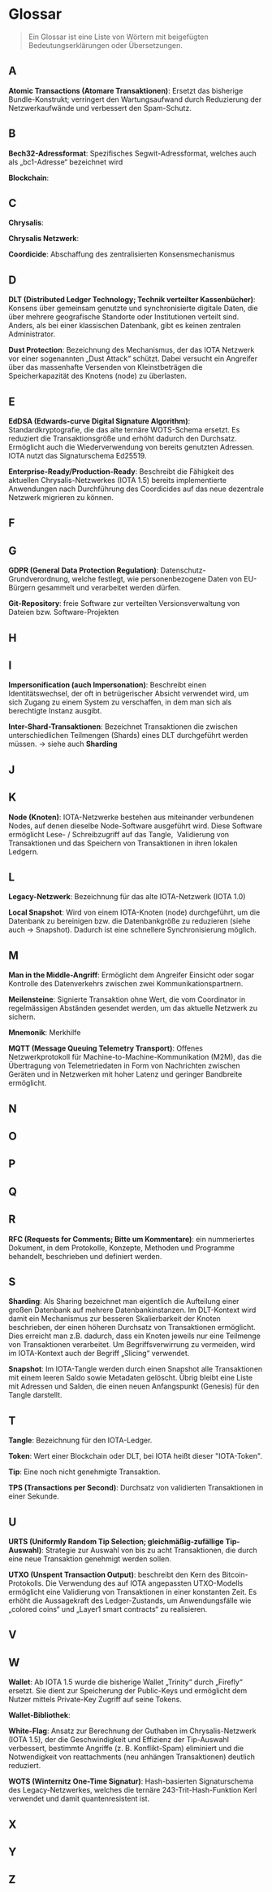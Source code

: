 # Glossar

> Ein Glossar ist eine Liste von Wörtern mit beigefügten Bedeutungserklärungen oder Übersetzungen.


## A
**Atomic Transactions (Atomare Transaktionen)**: Ersetzt das bisherige Bundle-Konstrukt; verringert den Wartungsaufwand durch Reduzierung der Netzwerkaufwände und verbessert den Spam-Schutz.

## B
**Bech32-Adressformat**: Spezifisches Segwit-Adressformat, welches auch als „bc1-Adresse“ bezeichnet wird

**Blockchain**:

## C
**Chrysalis**:

**Chrysalis Netzwerk**: 

**Coordicide**: Abschaffung des zentralisierten Konsensmechanismus


## D
**DLT (Distributed Ledger Technology; Technik verteilter Kassenbücher)**: Konsens über gemeinsam genutzte und synchronisierte digitale Daten, die über mehrere geografische Standorte oder Institutionen verteilt sind. Anders, als bei einer klassischen Datenbank, gibt es keinen zentralen Administrator.

**Dust Protection**: Bezeichnung des Mechanismus, der das IOTA Netzwerk vor einer sogenannten „Dust Attack“ schützt. Dabei versucht ein Angreifer über das massenhafte Versenden von Kleinstbeträgen die Speicherkapazität des Knotens (node) zu überlasten. 


## E

**EdDSA (Edwards-curve Digital Signature Algorithm)**: Standardkryptografie, die das alte ternäre WOTS-Schema ersetzt. Es reduziert die Transaktionsgröße und erhöht dadurch den Durchsatz. Ermöglicht auch die Wiederverwendung von bereits genutzten  Adressen. IOTA nutzt das Signaturschema Ed25519.

**Enterprise-Ready/Production-Ready**: Beschreibt die Fähigkeit des aktuellen Chrysalis-Netzwerkes (IOTA 1.5) bereits implementierte Anwendungen nach Durchführung des Coordicides auf das neue dezentrale Netzwerk migrieren zu können.


## F


## G
**GDPR (General Data Protection Regulation)**: Datenschutz-Grundverordnung, welche festlegt, wie personenbezogene Daten von EU-Bürgern gesammelt und verarbeitet werden dürfen.

**Git-Repository**: freie Software zur verteilten Versionsverwaltung von Dateien bzw. Software-Projekten

## H


## I
**Impersonification (auch Impersonation)**: Beschreibt einen Identitätswechsel, der oft in betrügerischer Absicht verwendet wird, um sich Zugang zu einem System zu verschaffen, in dem man sich als berechtigte Instanz ausgibt.

**Inter-Shard-Transaktionen**: Bezeichnet Transaktionen die zwischen unterschiedlichen Teilmengen (Shards) eines DLT durchgeführt werden müssen. -> siehe auch **Sharding**


## J


## K
**Node (Knoten)**: IOTA-Netzwerke bestehen aus miteinander verbundenen Nodes, auf denen dieselbe Node-Software ausgeführt wird. Diese Software ermöglicht Lese- / Schreibzugriff auf das Tangle,  Validierung von Transaktionen und das Speichern von Transaktionen in ihren lokalen Ledgern.


## L
**Legacy-Netzwerk**: Bezeichnung für das alte IOTA-Netzwerk (IOTA 1.0)

**Local Snapshot**: Wird von einem IOTA-Knoten (node) durchgeführt, um die Datenbank zu bereinigen bzw. die Datenbankgröße zu reduzieren (siehe auch -> Snapshot). Dadurch ist eine schnellere Synchronisierung möglich.

## M
**Man in the Middle-Angriff**: Ermöglicht dem Angreifer Einsicht oder sogar Kontrolle des Datenverkehrs zwischen zwei Kommunikationspartnern.

**Meilensteine**: Signierte Transaktion ohne Wert, die vom Coordinator in regelmässigen Abständen gesendet werden, um das aktuelle Netzwerk zu sichern.

**Mnemonik**: Merkhilfe

**MQTT (Message Queuing Telemetry Transport)**: Offenes Netzwerkprotokoll für Machine-to-Machine-Kommunikation (M2M), das die Übertragung von Telemetriedaten in Form von Nachrichten zwischen Geräten und in Netzwerken mit hoher Latenz und geringer Bandbreite ermöglicht.

## N


## O


## P


## Q


## R
**RFC (Requests for Comments; Bitte um Kommentare)**: ein nummeriertes Dokument, in dem Protokolle, Konzepte, Methoden und Programme behandelt, beschrieben und definiert werden. 

## S
**Sharding**: Als Sharing bezeichnet man eigentlich die Aufteilung einer großen Datenbank auf mehrere Datenbankinstanzen. Im DLT-Kontext wird damit ein Mechanismus zur besseren Skalierbarkeit der Knoten beschrieben, der einen höheren Durchsatz von Transaktionen ermöglicht. Dies erreicht man z.B. dadurch, dass ein Knoten jeweils nur eine Teilmenge von Transaktionen verarbeitet. Um Begriffsverwirrung zu vermeiden, wird im IOTA-Kontext auch der Begriff „Slicing“ verwendet.

**Snapshot**: Im IOTA-Tangle werden durch einen Snapshot alle Transaktionen mit einem leeren Saldo sowie Metadaten gelöscht. Übrig bleibt eine Liste mit Adressen und Salden, die einen neuen Anfangspunkt (Genesis) für den Tangle darstellt. 

## T
**Tangle**: Bezeichnung für den IOTA-Ledger.

**Token**: Wert einer Blockchain oder DLT, bei IOTA heißt dieser "IOTA-Token".

**Tip**: Eine noch nicht genehmigte Transaktion.

**TPS (Transactions per Second)**: Durchsatz von validierten Transaktionen in einer Sekunde.

## U
**URTS (Uniformly Random Tip Selection; gleichmäßig-zufällige Tip-Auswahl)**: Strategie zur Auswahl von bis zu acht Transaktionen, die durch eine neue Transaktion genehmigt werden sollen.

**UTXO (Unspent Transaction Output)**: beschreibt den Kern des Bitcoin-Protokolls. Die Verwendung des auf IOTA angepassten UTXO-Modells ermöglicht eine Validierung von Transaktionen in einer konstanten Zeit. Es erhöht die Aussagekraft des Ledger-Zustands, um Anwendungsfälle wie „colored coins“ und „Layer1 smart contracts“ zu realisieren. 

## V


## W
**Wallet**: Ab IOTA 1.5 wurde die bisherige Wallet „Trinity“ durch „Firefly“ ersetzt. Sie dient zur Speicherung der Public-Keys und ermöglicht dem Nutzer mittels Private-Key Zugriff auf seine Tokens. 

**Wallet-Bibliothek**:

**White-Flag**: Ansatz zur Berechnung der Guthaben im Chrysalis-Netzwerk (IOTA 1.5), der die Geschwindigkeit und Effizienz der Tip-Auswahl verbessert, bestimmte Angriffe (z. B. Konflikt-Spam) eliminiert und die Notwendigkeit von reattachments (neu anhängen Transaktionen) deutlich reduziert. 

**WOTS (Winternitz One-Time Signatur)**: Hash-basierten Signaturschema des Legacy-Netzwerkes, welches die ternäre 243-Trit-Hash-Funktion Kerl verwendet und damit quantenresistent ist.

## X


## Y


## Z
